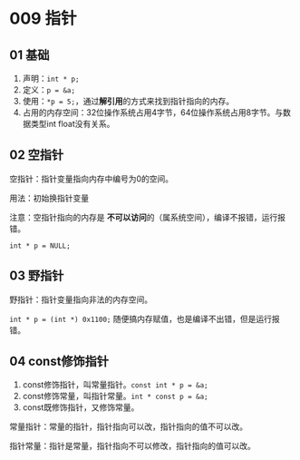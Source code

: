 # 009 指针

## 01 基础

1. 声明：`int * p;`
2. 定义：`p = &a;`
3. 使用：`*p = 5;`，通过**解引用**的方式来找到指针指向的内存。
4. 占用的内存空间：32位操作系统占用4字节，64位操作系统占用8字节。与数据类型int float没有关系。



## 02 空指针

空指针：指针变量指向内存中编号为0的空间。

用法：初始换指针变量

注意：空指针指向的内存是 **不可以访问**的（属系统空间），编译不报错，运行报错。

`int * p = NULL;`



## 03 野指针

野指针：指针变量指向非法的内存空间。

`int * p = (int *) 0x1100;` 随便搞内存赋值，也是编译不出错，但是运行报错。



## 04 const修饰指针

1. const修饰指针，叫常量指针。`const int * p = &a;`
2. const修饰常量，叫指针常量。`int * const p = &a;`
3. const既修饰指针，又修饰常量。

常量指针：常量的指针，指针指向可以改，指针指向的值不可以改。

指针常量：指针是常量，指针指向不可以修改，指针指向的值可以改。



